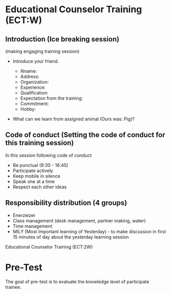 

# Educational Counselor Training (ECT:W)

## Introduction (Ice breaking session)
(making engaging training session)

- Introduce your friend.
    - Nname:
    - Address:
    - Organization:
    - Experience:
    - Qualification:
    - Expectation from the training:
    - Commitment:
    - Hobby:

- What can we learn from assigned animal (Ours was: Pig)?



## Code of conduct (Setting the code of conduct for this training session)
In this session following code of conduct
- Be punctual (9:30 - 16:45)
- Participate actively
- Keep mobile in silence
- Speak one at a time
- Respect each other ideas



## Responsibility distribution (4 groups)
- Enerziezer
- Class management (desk management, partner making, water)
- Time management 
- MILY (Most Important learning of Yesterday) - to make discussion in first 15 minutes of day about the yesterday learning session



Educational Counselor Training (ECT:2W)



# Pre-Test 
The goal of pre-test is to evaluate the knowledge level of participate trainee. 



